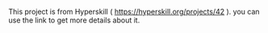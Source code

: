 This project is from Hyperskill ( https://hyperskill.org/projects/42 ). you can use the link to get more details about it.
